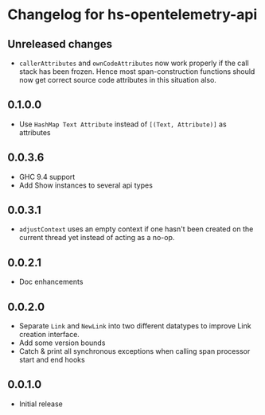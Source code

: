 # Changelog for hs-opentelemetry-api

## Unreleased changes

- `callerAttributes` and `ownCodeAttributes` now work properly if the call stack has been frozen. Hence most
  span-construction functions should now get correct source code attributes in this situation also.

## 0.1.0.0

- Use `HashMap Text Attribute` instead of `[(Text, Attribute)]` as attributes

## 0.0.3.6

- GHC 9.4 support
- Add Show instances to several api types

## 0.0.3.1

- `adjustContext` uses an empty context if one hasn't been created on the current thread yet instead of acting as a no-op.

## 0.0.2.1

- Doc enhancements

## 0.0.2.0

- Separate `Link` and `NewLink` into two different datatypes to improve Link creation interface.
- Add some version bounds
- Catch & print all synchronous exceptions when calling span processor
  start and end hooks

## 0.0.1.0

- Initial release
